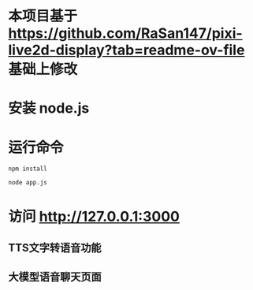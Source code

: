 # 本项目基于 https://github.com/RaSan147/pixi-live2d-display?tab=readme-ov-file 基础上修改

# 安装 node.js

# 运行命令

```
npm install

node app.js
```

# 访问 http://127.0.0.1:3000

## TTS文字转语音功能

## 大模型语音聊天页面











